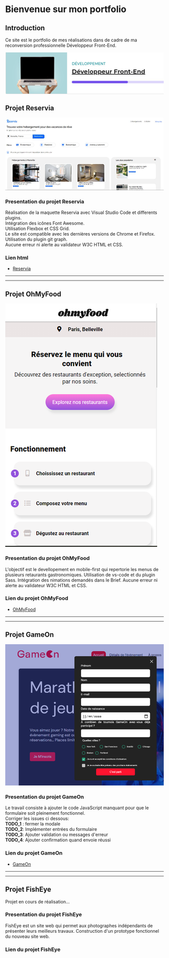 # Bienvenue sur mon portfolio

## **Introduction**

Ce site est le portfolio de mes réalisations dans de cadre de ma reconversion professionnelle Développeur Front-End.

![Image](./presentation.jpg)

## **Projet Reservia**

![Image](./reservia.jpg)

### Presentation du projet Reservia

Réalisation de la maquette Reservia avec Visual Studio Code et differents plugins.  
Intégration des icônes Font Awesome.  
Utilisation Flexbox et CSS Grid.  
Le site est compatible avec les dernières versions de Chrome et Firefox.  
Utilisation du plugin git graph.  
Aucune erreur ni alerte au validateur W3C HTML et CSS.  

### Lien html

* [Reservia](https://melaniemdm.github.io/Projet_2_Reservia/Reservia.html)

---
---

## **Projet OhMyFood**

![Maquette ohmyfood](./capture_omf_readme.png)

### Presentation du projet OhMyFood

L'objectif est le devellopement en mobile-first qui repertorie les menus de plusieurs retaurants gastronomiques.
Utilisation de vs-code et du plugin Sass.
Intégration des nimations demandés dans le Brief.
Aucune erreur ni alerte au validateur W3C HTML et CSS.

### Lien du projet OhMyFood

* [OhMyFood](https://melaniemdm.github.io/Projet_3_ohmyfood/)

---
---

## **Projet GameOn**

![Maquette GameOne](./capture_GameOn_readme.png)

### Presentation du projet GameOn

Le travail consiste à ajouter le code JavaScript manquant pour que le formulaire soit pleinement fonctionnel.  
Corriger les issues ci dessous:  
**TODO_1** : fermer la modale  
**TODO_2**: Implémenter entrées du formulaire  
**TODO_3**: Ajouter validation ou messages d'erreur  
**TODO_4**: Ajouter confirmation quand envoie réussi  

### Lien du projet GameOn

* [GameOn](https://melaniemdm.github.io/GameOn-website-FR/starterOnly/)

---
---

## **Projet FishEye**

Projet en cours de réalisation...

### Presentation du projet FishEye

FishEye est un site web qui permet aux photographes indépendants de présenter leurs meilleurs travaux.
Construction d'un prototype fonctionnel du nouveau site web.

### Lien du projet  FishEye

